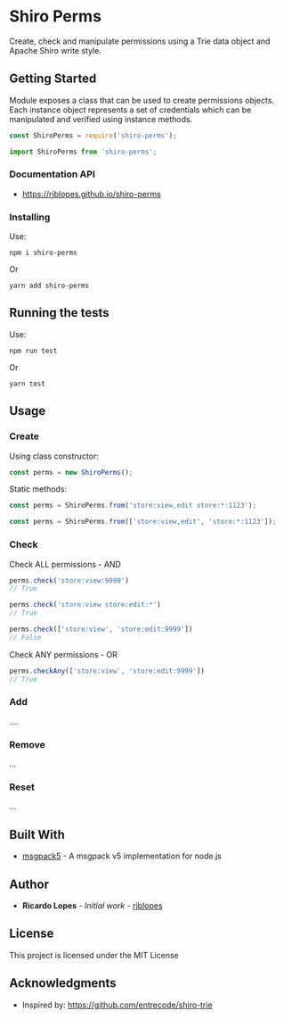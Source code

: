 
# Shiro Perms

Create, check and manipulate permissions using a Trie data object and Apache Shiro write style.

## Getting Started

Module exposes a class that can be used to create permissions objects. Each instance object represents a set of credentials which can be manipulated and verified using instance methods.   

```js
const ShiroPerms = require('shiro-perms');
```

```js
import ShiroPerms from 'shiro-perms';
```
### Documentation API

* https://rjblopes.github.io/shiro-perms

### Installing

Use:

```
npm i shiro-perms
```

Or

```
yarn add shiro-perms
```

## Running the tests

Use:

```
npm run test
```

Or

```
yarn test
```
## Usage
### Create

Using class constructor:

```js
const perms = new ShiroPerms();
```

Static methods:

```js
const perms = ShiroPerms.from('store:view,edit store:*:1123');
```
```js
const perms = ShiroPerms.from(['store:view,edit', 'store:*:1123']);
```
### Check
Check ALL permissions - AND

```js
perms.check('store:view:9999')
// True

perms.check('store:view store:edit:*')
// True

perms.check(['store:view', 'store:edit:9999'])
// False
```

Check ANY permissions - OR

```js
perms.checkAny(['store:view', 'store:edit:9999'])
// True
```

### Add
....
### Remove
...
### Reset
...

## Built With

* [msgpack5](https://github.com/mcollina/msgpack5) - A msgpack v5 implementation for node.js


## Author

* **Ricardo Lopes** - *Initial work* - [rjblopes](https://github.com/rjblopes)

## License

This project is licensed under the MIT License

## Acknowledgments

* Inspired by: https://github.com/entrecode/shiro-trie
